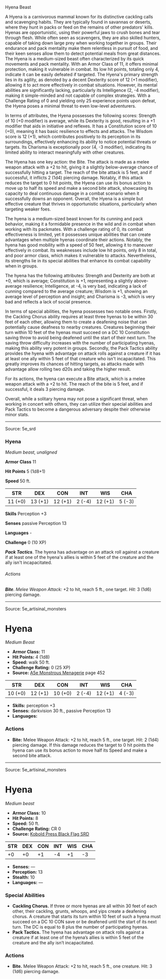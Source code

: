 <MonsterName/>Hyena</MonsterName>
<CreatureType/>Beast</CreatureType>

<summary>A Hyena is a carnivorous mammal known for its distinctive cackling calls and scavenging habits. They are typically found in savannas or deserts, where they hunt in packs or feed on the remains of other predators' kills. Hyenas are opportunistic, using their powerful jaws to crush bones and tear through flesh. While often seen as scavengers, they are also skilled hunters, capable of taking down large prey when working together in groups. Their endurance and pack mentality make them relentless in pursuit of food, and their keen senses allow them to detect potential meals from great distances.</summary>

<summary>The Hyena is a medium-sized beast often characterized by its quick movements and pack mentality. With an Armor Class of 11, it offers minimal protection, making it vulnerable in combat. Its low hit points, totaling only 4, indicate it can be easily defeated if targeted. The Hyena's primary strength lies in its agility, as denoted by a decent Dexterity score of 12 (+1 modifier), allowing it to act more effectively in combat situations. However, its mental abilities are significantly lacking, particularly its Intelligence (2, -4 modifier), making it simple-minded and not capable of complex strategies. With a Challenge Rating of 0 and yielding only 25 experience points upon defeat, the Hyena poses a minimal threat to even low-level adventurers.</summary>

<detail>

In terms of attributes, the Hyena possesses the following scores: Strength of 10 (+0 modifier) is average, while its Dexterity is good, resulting in a +1 modifier that aids in initiative and reflexes. It has a Constitution score of 10 (+0), meaning it has basic resilience to effects and attacks. The Wisdom score is 12 (+1), which contributes positively to its perception in its surroundings, effectively enhancing its ability to notice potential threats or targets. Its Charisma is exceptionally poor (4, -3 modifier), indicating its limited ability to interact meaningfully with other creatures.

The Hyena has one key action: the Bite. The attack is made as a melee weapon attack with a +2 to hit, giving it a slightly below-average chance of successfully hitting a target. The reach of the bite attack is 5 feet, and if successful, it inflicts 2 (1d4) piercing damage. Notably, if this attack reduces the target to 0 hit points, the Hyena can use its bonus action to move up to half its speed and make a second bite attack, showcasing its capacity to deal continuous damage in a combat scenario when it successfully downs an opponent. Overall, the Hyena is a simple but effective creature that thrives in opportunistic situations, particularly when targeting weaker foes.

The hyena is a medium-sized beast known for its cunning and pack behavior, making it a formidable presence in the wild and in combat when working with its packmates. With a challenge rating of 0, its combat effectiveness is limited, yet it possesses unique abilities that can create advantages when multiple hyenas coordinate their actions. Notably, the hyena has good mobility with a speed of 50 feet, allowing it to maneuver effectively in combat. Its weaknesses include low hit points, only 8 in total, and poor armor class, which makes it vulnerable to attacks. Nevertheless, its strengths lie in its special abilities that enhance its combat capability when in groups.

The hyena has the following attributes: Strength and Dexterity are both at +0, which is average; Constitution is +1, representing a slightly above-average resilience; Intelligence, at -4, is very bad, indicating a lack of cunning compared to the average creature; Wisdom is +1, showing an average level of perception and insight; and Charisma is -3, which is very bad and reflects a lack of social presence. 

In terms of special abilities, the hyena possesses two notable ones. Firstly, the Cackling Chorus ability requires at least three hyenas to be within 30 feet of each other, allowing them to create a deafening noise that can potentially cause deafness to nearby creatures. Creatures beginning their turn within 10 feet of the hyenas must succeed on a DC 10 Constitution saving throw to avoid being deafened until the start of their next turn. The saving throw difficulty increases with the number of participating hyenas, making this ability very potent in groups. Secondly, the Pack Tactics ability provides the hyena with advantage on attack rolls against a creature if it has at least one ally within 5 feet of that creature who isn't incapacitated. This greatly improves its chances of hitting targets, as attacks made with advantage allow rolling two d20s and taking the higher result.

For its actions, the hyena can execute a Bite attack, which is a melee weapon attack with a +2 to hit. The reach of the bite is 5 feet, and if successful, it deals 3 piercing damage. 

Overall, while a solitary hyena may not pose a significant threat, when working in concert with others, they can utilize their special abilities and Pack Tactics to become a dangerous adversary despite their otherwise minor stats.</detail>



---

Source: 5e_srd

### Hyena

*Medium beast, unaligned*

**Armor Class** 11

**Hit Points** 5 (1d8+1)

**Speed** 50 ft.

| STR     | DEX     | CON     | INT    | WIS     | CHA    |
|---------|---------|---------|--------|---------|--------|
| 11 (+0) | 13 (+1) | 12 (+1) | 2 (-4) | 12 (+1) | 5 (-3) |

**Skills** Perception +3

**Senses** passive Perception 13

**Languages** -

**Challenge** 0 (10 XP)

***Pack Tactics***. The hyena has advantage on an attack roll against a creature if at least one of the hyena's allies is within 5 feet of the creature and the ally isn't incapacitated.

###### Actions

***Bite***. *Melee Weapon Attack:* +2 to hit, reach 5 ft., one target. *Hit:* 3 (1d6) piercing damage.



---

Source: 5e_artisinal_monsters

# Hyena

*Medium* *Beast*

- **Armor Class:** 11
- **Hit Points:** 4 (1d8)
- **Speed:** walk 50 ft.
- **Challenge Rating:** 0 (25 XP)
- **Source:** [A5e Monstrous Menagerie](https://enpublishingrpg.com/products/level-up-monstrous-menagerie-a5e) page 452

| STR | DEX | CON | INT | WIS | CHA |
| --- | --- | --- | --- | --- | --- |
| 10 (+0) | 12 (+1) | 10 (+0) | 2 (-4) | 12 (+1) | 4 (-3) |

- **Skills:** perception +3
- **Senses:** darkvision 30 ft., passive Perception 13
- **Languages:** 

### Actions

- **Bite:** Melee Weapon Attack: +2 to hit, reach 5 ft., one target. Hit: 2 (1d4) piercing damage. If this damage reduces the target to 0 hit points  the hyena can use its bonus action to move half its Speed and make a second bite attack.






---

Source: 5e_artisinal_monsters

# Hyena

*Medium beast*

- **Armor Class:** 10
- **Hit Points:** 8
- **Speed:** 50 ft.
- **Challenge Rating:** CR 0
- **Source:** [Kobold Press Black Flag SRD](https://koboldpress.com/black-flag-roleplaying/)

| STR | DEX | CON | INT | WIS | CHA |
| --- | --- | --- | --- | --- | --- |
| +0 | +0 | +1 | -4 | +1 | -3 |

- **Senses:** —
- **Perception:** 13
- **Stealth:** 10
- **Languages:** —

### Special Abilities

- **Cackling Chorus.** If three or more hyenas are all within 30 feet of each other, their cackling, grunts, whoops, and yips create a deafening chorus. A creature that starts its turn within 10 feet of such a hyena must succeed on a DC 10 CON save or be deafened until the start of its next turn. The DC is equal to 8 plus the number of participating hyenas.
- **Pack Tactics.** The hyena has advantage on attack rolls against a creature if at least one of the hyena’s allies is within 5 feet of the creature and the ally isn’t incapacitated.

### Actions

- **Bite.** Melee Weapon Attack: +2 to hit, reach 5 ft., one creature. Hit: 3 (1d6) piercing damage.



